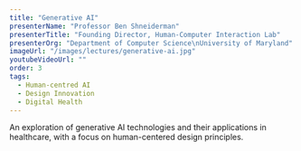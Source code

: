 ```yaml
---
title: "Generative AI"
presenterName: "Professor Ben Shneiderman"
presenterTitle: "Founding Director, Human-Computer Interaction Lab"
presenterOrg: "Department of Computer Science\nUniversity of Maryland"
imageUrl: "/images/lectures/generative-ai.jpg"
youtubeVideoUrl: ""
order: 3
tags:
  - Human-centred AI
  - Design Innovation
  - Digital Health
---
```


An exploration of generative AI technologies and their applications in healthcare, with a focus on human-centered design principles.